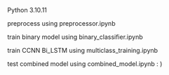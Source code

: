 Python 3.10.11

preprocess using preprocessor.ipynb

train binary model using binary_classifier.ipynb

train CCNN Bi_LSTM using multiclass_training.ipynb

test combined model using combined_model.ipynb
: )
